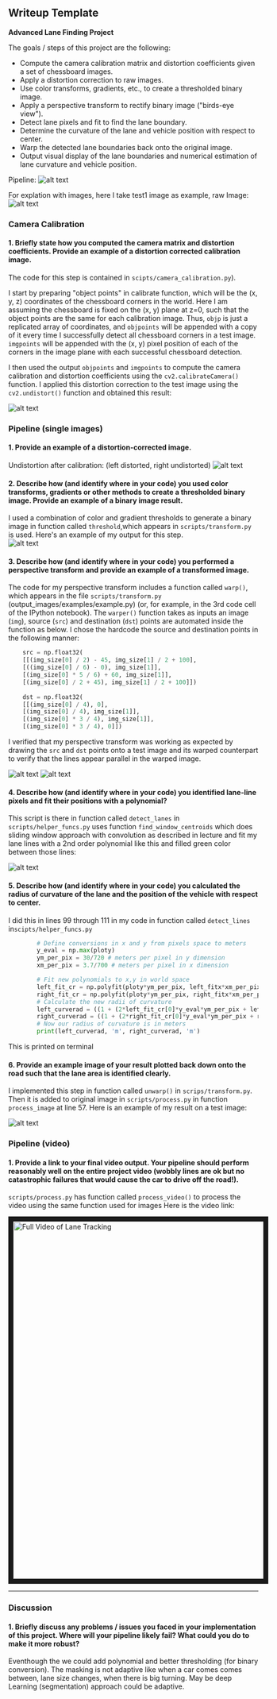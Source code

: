 ## Writeup Template

**Advanced Lane Finding Project**

The goals / steps of this project are the following:

* Compute the camera calibration matrix and distortion coefficients given a set of chessboard images.
* Apply a distortion correction to raw images.
* Use color transforms, gradients, etc., to create a thresholded binary image.
* Apply a perspective transform to rectify binary image ("birds-eye view").
* Detect lane pixels and fit to find the lane boundary.
* Determine the curvature of the lane and vehicle position with respect to center.
* Warp the detected lane boundaries back onto the original image.
* Output visual display of the lane boundaries and numerical estimation of lane curvature and vehicle position.

Pipeline:
![alt text](output_images/test1.jpg)

For explation with images, here I take test1 image as example, raw Image:
![alt text](test_images/test1.jpg)

### Camera Calibration

#### 1. Briefly state how you computed the camera matrix and distortion coefficients. Provide an example of a distortion corrected calibration image.

The code for this step is contained in `scipts/camera_calibration.py`).  

I start by preparing "object points" in calibrate function, which will be the (x, y, z) coordinates of the chessboard corners in the world. Here I am assuming the chessboard is fixed on the (x, y) plane at z=0, such that the object points are the same for each calibration image.  Thus, `objp` is just a replicated array of coordinates, and `objpoints` will be appended with a copy of it every time I successfully detect all chessboard corners in a test image.  `imgpoints` will be appended with the (x, y) pixel position of each of the corners in the image plane with each successful chessboard detection.  

I then used the output `objpoints` and `imgpoints` to compute the camera calibration and distortion coefficients using the `cv2.calibrateCamera()` function.  I applied this distortion correction to the test image using the `cv2.undistort()` function and obtained this result: 

![alt text](output_images/2_undistorted.jpg)


### Pipeline (single images)

#### 1. Provide an example of a distortion-corrected image.

Undistortion after calibration: (left distorted, right undistorted)
![alt text](output_images/calibration2.jpg)

#### 2. Describe how (and identify where in your code) you used color transforms, gradients or other methods to create a thresholded binary image.  Provide an example of a binary image result.

I used a combination of color and gradient thresholds to generate a binary image in function called `threshold`,which appears in `scripts/transform.py` is used.  Here's an example of my output for this step.  
![alt text](output_images/3_binary.jpg)

#### 3. Describe how (and identify where in your code) you performed a perspective transform and provide an example of a transformed image.

The code for my perspective transform includes a function called `warp()`, which appears in the file `scripts/transform.py` (output_images/examples/example.py) (or, for example, in the 3rd code cell of the IPython notebook).  The `warper()` function takes as inputs an image (`img`), source (`src`) and destination (`dst`) points are automated inside the function as below.  I chose the hardcode the source and destination points in the following manner:

```python
	src = np.float32(
	[[(img_size[0] / 2) - 45, img_size[1] / 2 + 100],
	[((img_size[0] / 6) - 0), img_size[1]],
	[(img_size[0] * 5 / 6) + 60, img_size[1]],
	[(img_size[0] / 2 + 45), img_size[1] / 2 + 100]])
	
	dst = np.float32(
	[[(img_size[0] / 4), 0],
	[(img_size[0] / 4), img_size[1]],
	[(img_size[0] * 3 / 4), img_size[1]],
	[(img_size[0] * 3 / 4), 0]])
```

I verified that my perspective transform was working as expected by drawing the `src` and `dst` points onto a test image and its warped counterpart to verify that the lines appear parallel in the warped image.

![alt text](output_images/4_binary_warped.jpg)
![alt text](output_images/5_color_warped.jpg)

#### 4. Describe how (and identify where in your code) you identified lane-line pixels and fit their positions with a polynomial?

This script is there in function called `detect_lanes` in `scripts/helper_funcs.py` uses function `find_window_centroids` which does sliding window approach with convolution as described in lecture and fit my lane lines with a 2nd order polynomial like this and filled green color between those lines:

![alt text](/output_images/6_lane.jpg)

#### 5. Describe how (and identify where in your code) you calculated the radius of curvature of the lane and the position of the vehicle with respect to center.

I did this in lines 99 through 111 in my code in function called `detect_lines` in`scipts/helper_funcs.py`
```python
		# Define conversions in x and y from pixels space to meters
		y_eval = np.max(ploty)
		ym_per_pix = 30/720 # meters per pixel in y dimension
		xm_per_pix = 3.7/700 # meters per pixel in x dimension

		# Fit new polynomials to x,y in world space
		left_fit_cr = np.polyfit(ploty*ym_per_pix, left_fitx*xm_per_pix, 2)
		right_fit_cr = np.polyfit(ploty*ym_per_pix, right_fitx*xm_per_pix, 2)
		# Calculate the new radii of curvature
		left_curverad = ((1 + (2*left_fit_cr[0]*y_eval*ym_per_pix + left_fit_cr[1])**2)**1.5) / np.absolute(2*left_fit_cr[0])
		right_curverad = ((1 + (2*right_fit_cr[0]*y_eval*ym_per_pix + right_fit_cr[1])**2)**1.5) / np.absolute(2*right_fit_cr[0])
		# Now our radius of curvature is in meters
		print(left_curverad, 'm', right_curverad, 'm')
```
This is printed on terminal

#### 6. Provide an example image of your result plotted back down onto the road such that the lane area is identified clearly.

I implemented this step in function called `unwarp()` in `scrips/transform.py`.  Then it is added to original image in `scripts/process.py` in function `process_image` at line 57. Here is an example of my result on a test image:

![alt text](output_images/7_final.jpg)



### Pipeline (video)

#### 1. Provide a link to your final video output.  Your pipeline should perform reasonably well on the entire project video (wobbly lines are ok but no catastrophic failures that would cause the car to drive off the road!).
`scripts/process.py` has function called `process_video()` to process the video using the same function used for images
Here is the video link:

<a href="http://www.youtube.com/watch?feature=player_embedded&v=qCQktcZ3k5A
" target="_blank"><img src="http://img.youtube.com/vi/qCQktcZ3k5A/maxresdefault.jpg" 
alt="Full Video of Lane Tracking" width="720" height=AUTO border="10" /></a>

---

### Discussion

#### 1. Briefly discuss any problems / issues you faced in your implementation of this project.  Where will your pipeline likely fail?  What could you do to make it more robust?
Eventhough the we could add polynomial and better thresholding (for binary conversion). The masking is not adaptive like when a car comes comes between, lane size changes, when there is big turning. May be deep Learning (segmentation) approach could be adaptive.
